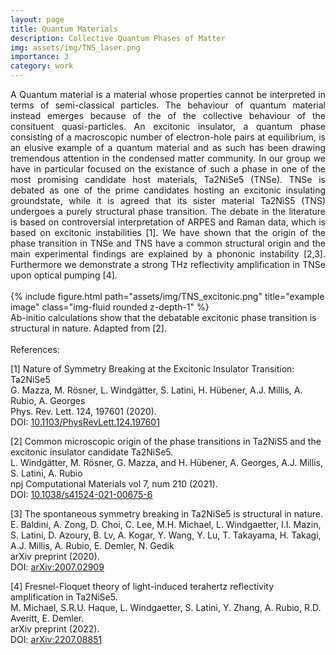 ```yaml
---
layout: page
title: Quantum Materials
description: Collective Quantum Phases of Matter
img: assets/img/TNS_laser.png
importance: 3
category: work
---
```


<div style="text-align: justify">
A Quantum material is a material whose properties cannot be interpreted in terms of semi-classical particles. The behaviour of quantum material instead emerges because of the of the collective behaviour of the consituent quasi-particles. An excitonic insulator, a quantum phase consisting of a macroscopic number of electron-hole pairs at equilibrium, is an elusive example of a quantum material and as such has been drawing tremendous attention in the condensed matter community. In our group we have in particular focused on the existance of such a phase in one of the most promising candidate host materials,  Ta2NiSe5 (TNSe). TNSe is debated as one of the prime candidates hosting an excitonic insulating groundstate, while it is agreed that its sister material Ta2NiS5 (TNS) undergoes a purely structural phase transition. The debate in the literature is based on controversial interpretation of ARPES and Raman data, which is based on excitonic instabilities [1]. We have shown that the origin  of the phase transition in TNSe and TNS have a common structural origin and the main experimental findings are explained by a phononic instability [2,3]. Furthermore we demonstrate a strong THz reflectivity amplification in TNSe upon optical pumping [4].
</div>
<br>

<div class="row">
    <div class="col-sm mt-3 mt-md-0">
        {% include figure.html path="assets/img/TNS_excitonic.png" title="example image" class="img-fluid rounded z-depth-1" %}
    </div>
</div>
<div class="caption">
    Ab-initio calculations show that the debatable excitonic phase transition is structural in nature. Adapted from [2].
</div>

<br>
References:
<br>

[1] Nature of Symmetry Breaking at the Excitonic Insulator Transition: Ta2NiSe5<br>
G. Mazza, M. Rösner, L. Windgätter, S. Latini, H. Hübener, A.J. Millis, A. Rubio, A. Georges<br>
Phys. Rev. Lett. 124, 197601 (2020).<br>
DOI: <a href="https://doi.org/10.1103/PhysRevLett.124.197601">10.1103/PhysRevLett.124.197601</a>


[2] Common microscopic origin of the phase transitions in Ta2NiS5 and the excitonic insulator candidate Ta2NiSe5.<br>
L. Windgätter, M. Rösner, G. Mazza, and H. Hübener, A. Georges, A.J. Millis, S. Latini, A. Rubio<br>
npj Computational Materials vol 7, num 210 (2021).<br>
DOI: <a href="https://doi.org/10.1038/s41524-021-00675-6">10.1038/s41524-021-00675-6</a>

[3] The spontaneous symmetry breaking in Ta2NiSe5 is structural in nature.<br>
E. Baldini, A. Zong, D. Choi, C. Lee, M.H. Michael, L. Windgaetter, I.I. Mazin, S. Latini, D. Azoury, B. Lv, A. Kogar, Y. Wang, Y. Lu, T. Takayama, H. Takagi, A.J. Millis, A. Rubio, E. Demler, N. Gedik<br>
arXiv preprint (2020).<br>
DOI: <a href="https://doi.org/10.48550/arXiv.2007.02909">arXiv:2007.02909</a>

[4] Fresnel-Floquet theory of light-induced terahertz reflectivity amplification in Ta2NiSe5.<br>
M. Michael, S.R.U. Haque, L. Windgaetter, S. Latini, Y. Zhang, A. Rubio, R.D. Averitt, E. Demler.<br>
arXiv preprint (2022).<br>
DOI: <a href="https://doi.org/10.48550/arXiv.2207.08851">arXiv:2207.08851</a>